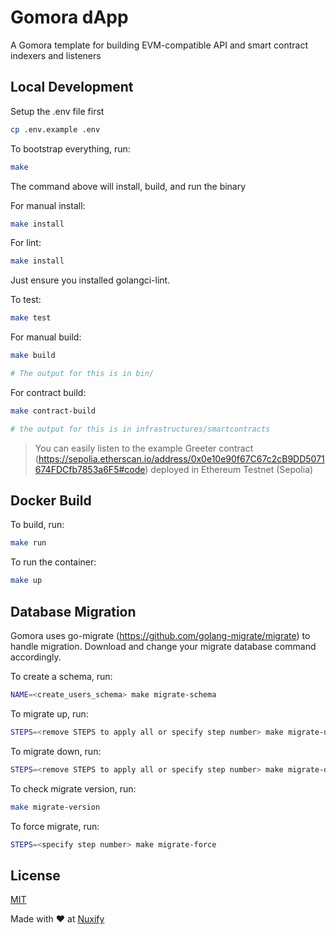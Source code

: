 # Gomora dApp
A Gomora template for building EVM-compatible API and smart contract indexers and listeners

## Local Development

Setup the .env file first

```bash
cp .env.example .env
```

To bootstrap everything, run:
```bash
make
```
The command above will install, build, and run the binary

For manual install:
```bash
make install
```

For lint:
```bash
make install
```

Just ensure you installed golangci-lint.

To test:
```bash
make test
```

For manual build:
```bash
make build

# The output for this is in bin/
```

For contract build:

```bash
make contract-build

# the output for this is in infrastructures/smartcontracts
```

> You can easily listen to the example Greeter contract (https://sepolia.etherscan.io/address/0x0e10e90f67C67c2cB9DD5071674FDCfb7853a6F5#code) deployed in Ethereum Testnet (Sepolia)

## Docker Build

To build, run:
```bash
make run
```

To run the container:
```bash
make up
```

## Database Migration

Gomora uses go-migrate (https://github.com/golang-migrate/migrate) to handle migration. Download and change your migrate database command accordingly.

To create a schema, run:

```bash
NAME=<create_users_schema> make migrate-schema
```

To migrate up, run:

```bash
STEPS=<remove STEPS to apply all or specify step number> make migrate-up
```

To migrate down, run:

```bash
STEPS=<remove STEPS to apply all or specify step number> make migrate-down
```

To check migrate version, run:

```bash
make migrate-version
````

To force migrate, run:
```bash
STEPS=<specify step number> make migrate-force
```

## License

[MIT](https://choosealicense.com/licenses/mit/)

Made with ❤️ at [Nuxify](https://nuxify.tech)
